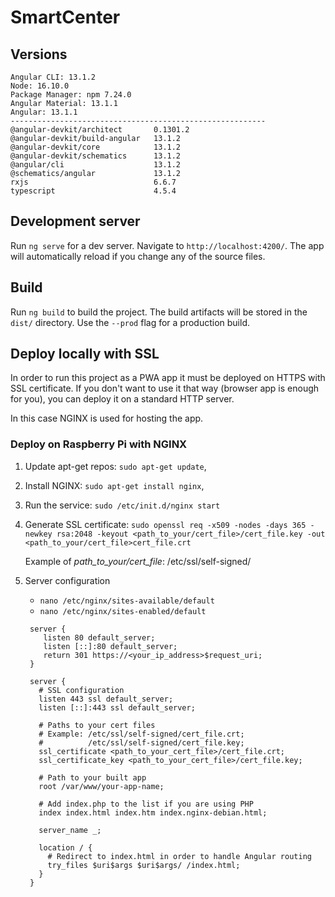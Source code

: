 
# SmartCenter

## Versions

```angular2html
Angular CLI: 13.1.2
Node: 16.10.0
Package Manager: npm 7.24.0
Angular Material: 13.1.1
Angular: 13.1.1
---------------------------------------------------------
@angular-devkit/architect       0.1301.2
@angular-devkit/build-angular   13.1.2
@angular-devkit/core            13.1.2
@angular-devkit/schematics      13.1.2
@angular/cli                    13.1.2
@schematics/angular             13.1.2
rxjs                            6.6.7
typescript                      4.5.4
```

## Development server

Run `ng serve` for a dev server. Navigate to `http://localhost:4200/`. The app will automatically reload if you change any of the source files.

## Build

Run `ng build` to build the project. The build artifacts will be stored in the `dist/` directory. Use the `--prod` flag for a production build.

## Deploy locally with SSL

In order to run this project as a PWA app it must be deployed on HTTPS with SSL certificate. 
If you don't want to use it that way (browser app is enough for you), you can deploy it on 
a standard HTTP server. 

In this case NGINX is used for hosting the app. 

### Deploy on Raspberry Pi with NGINX 

1. Update apt-get repos: `sudo apt-get update`,
2. Install NGINX: `sudo apt-get install nginx`,
3. Run the service: `sudo /etc/init.d/nginx start`
4. Generate SSL certificate: `sudo openssl req -x509 -nodes -days 365 -newkey rsa:2048 -keyout <path_to_your/cert_file>/cert_file.key -out <path_to_your/cert_file>cert_file.crt`

   Example of _path_to_your/cert_file_: /etc/ssl/self-signed/
5. Server configuration
   - `nano /etc/nginx/sites-available/default`
   - `nano /etc/nginx/sites-enabled/default`

   ```
    server {
       listen 80 default_server;
       listen [::]:80 default_server;
       return 301 https://<your_ip_address>$request_uri;
    }
    
    server {
      # SSL configuration
      listen 443 ssl default_server;
      listen [::]:443 ssl default_server;
    
      # Paths to your cert files
      # Example: /etc/ssl/self-signed/cert_file.crt;
      #          /etc/ssl/self-signed/cert_file.key;
      ssl_certificate <path_to_your_cert_file>/cert_file.crt;
      ssl_certificate_key <path_to_your_cert_file>/cert_file.key;
        
      # Path to your built app
      root /var/www/your-app-name;
        
      # Add index.php to the list if you are using PHP
      index index.html index.htm index.nginx-debian.html;
        
      server_name _;
        
      location / {
        # Redirect to index.html in order to handle Angular routing
        try_files $uri$args $uri$args/ /index.html;
      }
    }
   ```
